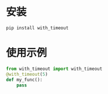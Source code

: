 # 安装

```
pip install with_timeout
```

# 使用示例

```python
from with_timeout import with_timeout
@with_timeout(5)
def my_func():
    pass
```

